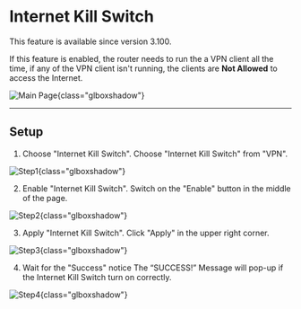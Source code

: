 # Internet Kill Switch

This feature is available since version 3.100.

If this feature is enabled, the router needs to run the a VPN client all the time, if any of the VPN client isn't running, the clients are **Not Allowed** to access the Internet.

![Main Page](https://static.gl-inet.com/docs/en/3/tutorials/internet_kill_switch/Internet%20kill%20switch.png){class="glboxshadow"}

---

## Setup

1. Choose "Internet Kill Switch".
Choose "Internet Kill Switch" from "VPN".

![Step1](https://static.gl-inet.com/docs/en/3/tutorials/internet_kill_switch/IKS1.png){class="glboxshadow"}

2. Enable "Internet Kill Switch".
Switch on the "Enable" button in the middle of the page.

![Step2](https://static.gl-inet.com/docs/en/3/tutorials/internet_kill_switch/IKS2.png){class="glboxshadow"}

3. Apply "Internet Kill Switch".
Click "Apply" in the upper right corner.

![Step3](https://static.gl-inet.com/docs/en/3/tutorials/internet_kill_switch/IKS3.png){class="glboxshadow"}

4. Wait for the "Success" notice 
The “SUCCESS!” Message will pop-up if the Internet Kill Switch turn on correctly. 

![Step4](https://static.gl-inet.com/docs/en/3/tutorials/internet_kill_switch/IKS4.png){class="glboxshadow"}
